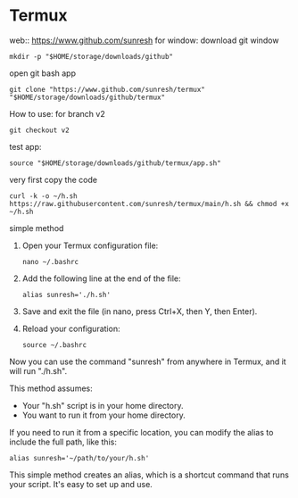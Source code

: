 # Termux
web:: https://www.github.com/sunresh
for window:
download git window
```
mkdir -p "$HOME/storage/downloads/github"
```
open git bash app
```
git clone "https://www.github.com/sunresh/termux" "$HOME/storage/downloads/github/termux"
```
How to use:
for branch v2 

```
git checkout v2
```
test app:
```
source "$HOME/storage/downloads/github/termux/app.sh"
```





very first copy the code 

   ```
   curl -k -o ~/h.sh https://raw.githubusercontent.com/sunresh/termux/main/h.sh && chmod +x ~/h.sh
   ```

simple method

1. Open your Termux configuration file:

   ```
   nano ~/.bashrc
   ```

2. Add the following line at the end of the file:

   ```
   alias sunresh='./h.sh'
   ```

3. Save and exit the file (in nano, press Ctrl+X, then Y, then Enter).

4. Reload your configuration:

   ```
   source ~/.bashrc
   ```

Now you can use the command "sunresh" from anywhere in Termux, and it will run "./h.sh".

This method assumes:
- Your "h.sh" script is in your home directory.
- You want to run it from your home directory.

If you need to run it from a specific location, you can modify the alias to include the full path, like this:

```
alias sunresh='~/path/to/your/h.sh'
```

This simple method creates an alias, which is a shortcut command that runs your script. It's easy to set up and use.

